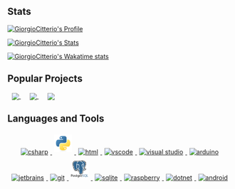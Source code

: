 <!--# Hello there! 👋

Welcome to my GitHub profile! I'm Giorgio Citterio, a passionate developer who loves programming and technology.-->

## Stats

[![GiorgioCitterio's Profile](https://github-readme-stats.vercel.app/api?username=GiorgioCitterio&theme=nightowl)](https://github.com/GiorgioCitterio/GiorgioCitterio/)

[![GiorgioCitterio's Stats](https://github-readme-stats.vercel.app/api/top-langs/?username=GiorgioCitterio&theme=nightowl)](https://github.com/GiorgioCitterio/GiorgioCitterio/)

[![GiorgioCitterio's Wakatime stats](https://github-readme-stats.vercel.app/api/wakatime?username=gigiosnow&theme=nightowl)](https://github.com/GiorgioCitterio/github-readme-stats)

## Popular Projects

<a href="https://github.com/GiorgioCitterio/WeatherForecastAppMAUI" style="padding: 10px;">
  <img align="center" src="https://github-readme-stats.vercel.app/api/pin/?username=GiorgioCitterio&repo=WeatherForecastAppMAUI&theme=nightowl" />
</a>
<a href="https://github.com/GiorgioCitterio/MemoryMAUI" style="padding: 10px;">
  <img align="center" src="https://github-readme-stats.vercel.app/api/pin/?username=GiorgioCitterio&repo=MemoryMAUI&theme=nightowl" />
</a>
<a href="https://github.com/GiorgioCitterio/Motor-and-Sensor-Control-on-Arduino-Raspberry-Pi-and-ESP" style="padding: 10px;">
  <img align="center" src="https://github-readme-stats.vercel.app/api/pin/?username=GiorgioCitterio&repo=Motor-and-Sensor-Control-on-Arduino-Raspberry-Pi-and-ESP&theme=nightowl" />
</a>

## Languages and Tools

<p align="center">
  <a href="https://learn.microsoft.com/it-it/dotnet/csharp/" target="_blank" rel="noreferrer">
    <img src="https://cdn.jsdelivr.net/gh/devicons/devicon/icons/csharp/csharp-line.svg" alt="csharp" width="40" height="40" style="margin: 5px;" />
  </a>
  <a href="https://www.python.org" target="_blank" rel="noreferrer">
    <img src="https://raw.githubusercontent.com/devicons/devicon/master/icons/python/python-original.svg" alt="python" width="40" height="40" style="margin: 5px;" />
  </a>
  <a href="https://en.wikipedia.org/wiki/HTML" target="_blank" rel="noreferrer">
    <img src="https://cdn.jsdelivr.net/gh/devicons/devicon/icons/html5/html5-original-wordmark.svg" alt="html" width="40" height="40" style="margin: 5px;" />
  </a>
  <a href="https://code.visualstudio.com/" target="_blank" rel="noreferrer">
    <img src="https://cdn.jsdelivr.net/gh/devicons/devicon/icons/vscode/vscode-original.svg" alt="vscode" width="40" height="40" style="margin: 5px;" />
  </a>
  <a href="https://visualstudio.microsoft.com" target="_blank" rel="noreferrer">
    <img src="https://cdn.jsdelivr.net/gh/devicons/devicon/icons/visualstudio/visualstudio-plain.svg" alt="visual studio" width="40" height="40" style="margin: 5px;" />
  </a>
  <a href="https://www.arduino.cc/" target="_blank" rel="noreferrer">
    <img src="https://cdn.worldvectorlogo.com/logos/arduino-1.svg" alt="arduino" width="40" height="40" style="margin: 5px;" />
  </a>
  <a href="https://www.jetbrains.com" target="_blank" rel="noreferrer">
    <img src="https://cdn.jsdelivr.net/gh/devicons/devicon/icons/jetbrains/jetbrains-original.svg" alt="jetbrains" width="40" height="40" style="margin: 5px;" />
  </a>
  <a href="https://git-scm.com/" target="_blank" rel="noreferrer">
    <img src="https://www.vectorlogo.zone/logos/git-scm/git-scm-icon.svg" alt="git" width="40" height="40" style="margin: 5px;" />
  </a>
  <a href="https://www.postgresql.org" target="_blank" rel="noreferrer">
    <img src="https://raw.githubusercontent.com/devicons/devicon/master/icons/postgresql/postgresql-original-wordmark.svg" alt="postgresql" width="40" height="40" style="margin: 5px;" />
  </a>
  <a href="https://www.sqlite.org/index.html" target="_blank" rel="noreferrer">
    <img src="https://cdn.jsdelivr.net/gh/devicons/devicon/icons/sqlite/sqlite-original-wordmark.svg" alt="sqlite" width="40" height="40" style="margin: 5px;" />
  </a>
  <a href="https://www.raspberrypi.com" target="_blank" rel="noreferrer">
    <img src="https://cdn.jsdelivr.net/gh/devicons/devicon/icons/raspberrypi/raspberrypi-original.svg" alt="raspberry" width="40" height="40" style="margin: 5px;" />
  </a>
  <a href="https://learn.microsoft.com/it-it/dotnet/core/introduction" target="_blank" rel="noreferrer">
    <img src="https://cdn.jsdelivr.net/gh/devicons/devicon/icons/dotnetcore/dotnetcore-original.svg" alt="dotnet" width="40" height="40" style="margin: 5px;" />
  </a>
  <a href="https://www.android.com" target="_blank" rel="noreferrer">
    <img src="https://cdn.jsdelivr.net/gh/devicons/devicon/icons/android/android-plain-wordmark.svg" alt="android" width="40" height="40" style="margin: 5px;" />
  </a>
</p>
